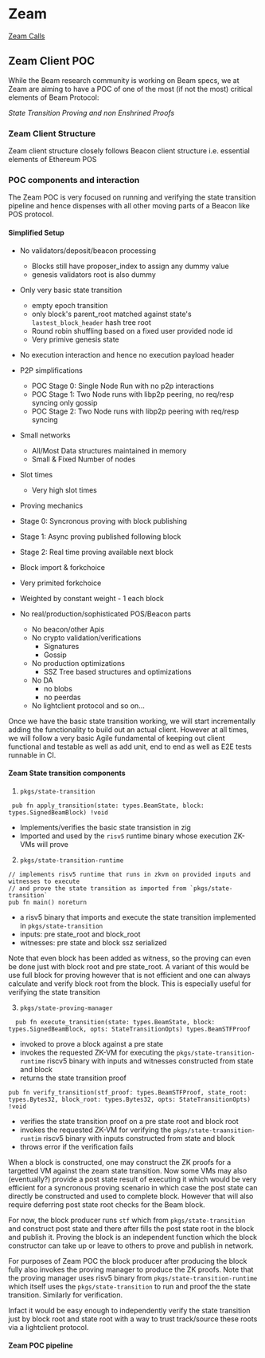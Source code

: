 # Zeam

[Zeam Calls](https://github.com/blockblaz/zeam-community/issues?q=is%3Aissue%20state%3Aclosed)

## Zeam Client POC

While the Beam research community is working on Beam specs, we at Zeam are aiming to have a POC of one of
the most (if not the most) critical elements of Beam Protocol:

*State Transition Proving and non Enshrined Proofs*

### Zeam Client Structure

Zeam client structure closely follows Beacon client structure i.e. essential elements of Ethereum POS

### POC components and interaction

The Zeam POC is very focused on running and verifying the state transition pipeline and hence dispenses with
all other moving parts of a Beacon like POS protocol.

#### Simplified Setup

 - No validators/deposit/beacon processing
    - Blocks still have proposer_index to assign any dummy value
    - genesis validators root is also dummy

 - Only very basic state transition 
    - empty epoch transition
    - only block's parent_root matched against state's `lastest_block_header` hash tree root
    - Round robin shuffling based on a fixed user provided node id
    - Very primive genesis state

 - No execution interaction and hence no execution payload header

 - P2P simplifications
   - POC Stage 0: Single Node Run with no p2p interactions
   - POC Stage 1: Two Node runs with libp2p peering, no req/resp syncing only gossip
   - POC Stage 2: Two Node runs with libp2p peering with req/resp syncing

 - Small networks
   - All/Most Data structures maintained in memory
   - Small & Fixed Number of nodes

 - Slot times
   - Very high slot times

 - Proving mechanics
  - Stage 0: Syncronous proving with block publishing
  - Stage 1: Async proving published following block
  - Stage 2: Real time proving available next block

 - Block import & forkchoice
  - Very primited forkchoice
  - Weighted by constant weight - 1 each block

 - No real/production/sophisticated POS/Beacon parts
   - No beacon/other Apis
   - No crypto validation/verifications
     - Signatures
     - Gossip
   - No production optimizations
     - SSZ Tree based structures and optimizations
   - No DA
     - no blobs
     - no peerdas
    - No lightclient protocol and so on...

Once we have the basic state transition working, we will start incrementally adding the functionality to build
out an actual client. However at all times, we will follow a very basic Agile fundamental of keeping out client
functional and testable as well as add unit, end to end as well as E2E tests runnable in CI.

#### Zeam State transition components

1. `pkgs/state-transition`
 ```zig
  pub fn apply_transition(state: types.BeamState, block: types.SignedBeamBlock) !void
 ```

 - Implements/verifies the basic state transistion in zig
 - Imported and used by the `risv5` runtime binary whose execution ZK-VMs will prove

2. `pkgs/state-transition-runtime`
 ```zig
 // implements risv5 runtime that runs in zkvm on provided inputs and witnesses to execute
 // and prove the state transition as imported from `pkgs/state-transition`
 pub fn main() noreturn
 ```
  - a risv5 binary that imports and execute the state transition implemented in `pkgs/state-transition`
  - inputs: pre state_root and block_root
  - witnesses: pre state and block ssz serialized

Note that even block has been added as witness, so the proving can even be done just with block root and
pre state_root. A variant of this would be use full block for proving however that is not efficient and
one can always calculate and verify block root from the block. This is especially useful for verifying
the state transition

3. `pkgs/state-proving-manager`
 ```zig
   pub fn execute_transition(state: types.BeamState, block: types.SignedBeamBlock, opts: StateTransitionOpts) types.BeamSTFProof
```
  - invoked to prove a block against a pre state
  - invokes the requested ZK-VM for executing the `pkgs/state-transition-runtime` riscv5 binary with inputs and 
    witnesses constructed from state and block
  - returns the state transition proof

```zig
pub fn verify_transition(stf_proof: types.BeamSTFProof, state_root: types.Bytes32, block_root: types.Bytes32, opts: StateTransitionOpts) !void
```
 - verifies the state transition proof on a pre state root and block root
- invokes the requested ZK-VM for verifying the `pkgs/state-traansition-runtim` riscv5 binary with inputs constructed
  from state and block
- throws error if the verification fails

When a block is constructed, one may construct the ZK proofs for a targetted VM against the zeam state transition.
Now some VMs may also (eventually?) provide a post state result of executing it which would be very efficient for
a syncronous proving scenario in which case the post state can directly be constructed and used to complete block.
However that will also require deferring post state root checks for the Beam block.

For now, the block producer runs `stf` which from `pkgs/state-transition` and construct post state and there after
fills the post state root in the block and publish it. Proving the block is an independent function which the block
constructor can take up or leave to others to prove and publish in network.

For purposes of Zeam POC the block producer after producing the block fully also invokes the proving manager to produce
the ZK proofs. Note that the proving manager uses risv5 binary from `pkgs/state-transition-runtime` which itself uses
the `pkgs/state-transition` to run and proof the the state transition. Similarly for verification.

Infact it would be easy enough to independently verify the state transition just by block root and state root with a
way to trust track/source these roots via a lightclient protocol.

#### Zeam POC pipeline
